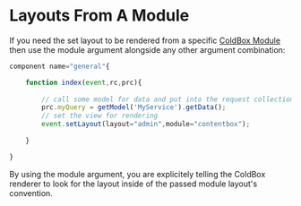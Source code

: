 # Layouts From A Module

If you need the set layout to be rendered from a specific [ColdBox Module](http://wiki.coldbox.org/wiki/Modules.cfmhttp://) then use the module argument alongside any other argument combination:

```js
component name="general"{

	function index(event,rc,prc){
	
		// call some model for data and put into the request collection
		prc.myQuery = getModel('MyService').getData();
		// set the view for rendering
		event.setLayout(layout="admin",module="contentbox");
	
	}

}
```

By using the module argument, you are explicitely telling the ColdBox renderer to look for the layout inside of the passed module layout's convention.

